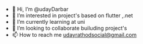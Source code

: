 - 👋 Hi, I’m @udayDarbar
- 👀 I’m interested in project's based on flutter ,.net
- 🌱 I’m currently learning at uni
- 💞️ I’m looking to collaborate  builuding project's
- 📫 How to reach me udayrathodsocial@gmail.com

<!---
udayDarbar/udayDarbar is a ✨ special ✨ repository because its `README.md` (this file) appears on your GitHub profile.
You can click the Preview link to take a look at your changes.
--->
